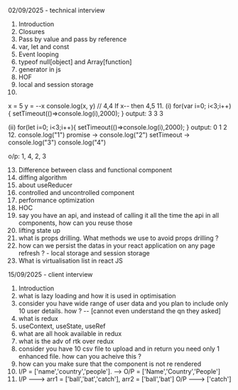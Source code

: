 
02/09/2025 - technical interview

1. Introduction
2. Closures
3. Pass by value and pass by reference
4. var, let and const
5. Event looping
6. typeof null[object] and Array[function]
7. generator in js
8. HOF
9. local and session storage
10. 
  x = 5
  y = --x
  console.log(x, y) // 4,4 
  If x-- then 4,5
11. 
  (i)
  for(var i=0; i<3;i++){
    setTimeout(()=>console.log(i),2000);
  }
  output: 3 3 3

  (ii)
  for(let i=0; i<3;i++){
    setTimeout(()=>console.log(i),2000);
  }
    output: 0 1 2
12. 
  console.log("1")
  promise -> console.log("2")
  setTimeout -> console.log("3")
  console.log("4")

  o/p: 1, 4, 2, 3

13. Difference between class and functional component
14. diffing algorithm
15. about useReducer
16. controlled and uncontrolled component
17. performance optimization
18. HOC
19. say you have an api, and instead of calling it all the time the api in all components, how can you reuse those
20. lifting state up
21. what is props drilling. What methods we use to avoid props drilling ?
22. how can we persist the datas in your react application on any page refresh ? - local storage and session storage
23. What is virtualisation list in react JS





15/09/2025 - client interview

1. Introduction
2. what is lazy loading and how it is used in optimisation
3. consider you have wide range of user data and you plan to include only 10 user details. how ? -- [cannot even understand the qn they asked]
4. what is redux
5. useContext, useState, useRef
6. what are all hook available in redux
7. what is the adv of rtk over redux
8. consider you have 10 csv file to upload and in return you need only 1 enhanced file. how can you acheive this ?
9. how can you make sure that the component is not re rendered
10. I/P = ['name','country','people']. --> O/P = ['Name','Country','People']
11. I/P ---> arr1 = ['ball','bat','catch'], arr2 = ['ball','bat']  O/P ---> ['catch']